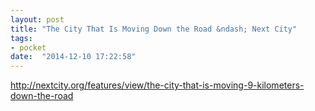 ```yaml
---
layout: post
title: "The City That Is Moving Down the Road &ndash; Next City"
tags:
- pocket
date:  "2014-12-10 17:22:58"
---
```


http://nextcity.org/features/view/the-city-that-is-moving-9-kilometers-down-the-road

